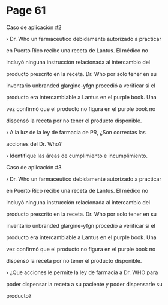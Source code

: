 # Page 61

Caso de aplicación #2

› Dr. Who un farmacéutico debidamente autorizado a practicar

en Puerto Rico recibe una receta de Lantus. El médico no

incluyó ninguna instrucción relacionada al intercambio del

producto prescrito en la receta. Dr. Who por solo tener en su

inventario unbranded glargine-yfgn procedió a verificar si el

producto era intercambiable a Lantus en el purple book. Una

vez confirmó que  el producto no figura en el purple book no

dispensó la receta por no tener el producto disponible.

› A la luz de la ley de farmacia de PR,  ¿Son correctas las

acciones del Dr. Who?

› Identifique las áreas de cumplimiento e incumplimiento.

Caso de aplicación #3

› Dr. Who un farmacéutico debidamente autorizado a practicar

en Puerto Rico recibe una receta de Lantus. El médico no

incluyó ninguna instrucción relacionada al intercambio del

producto prescrito en la receta. Dr. Who por solo tener en su

inventario unbranded glargine-yfgn procedió a verificar si el

producto era intercambiable a Lantus en el purple book. Una

vez confirmó que  el producto no figura en el purple book no

dispensó la receta por no tener el producto disponible.

› ¿Que acciones le permite la ley de farmacia a Dr. WHO para

poder dispensar la receta a su paciente y poder dispensarle su

producto?

